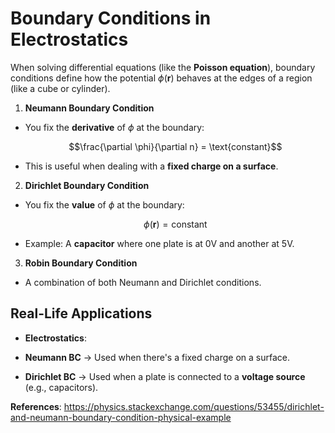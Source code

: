 # Boundary Conditions in Electrostatics

When solving differential equations (like the **Poisson equation**), boundary conditions define how the potential $\phi(\mathbf{r})$ behaves at the edges of a region (like a cube or cylinder).

1. **Neumann Boundary Condition**

  - You fix the **derivative** of $\phi$ at the boundary:
    
    $$\frac{\partial \phi}{\partial n} = \text{constant}$$
  
  - This is useful when dealing with a **fixed charge on a surface**.

2. **Dirichlet Boundary Condition**

  - You fix the **value** of $\phi$ at the boundary:
    
    $$\phi(\mathbf{r}) = \text{constant}$$
  
  - Example: A **capacitor** where one plate is at 0V and another at 5V.

3. **Robin Boundary Condition**

  - A combination of both Neumann and Dirichlet conditions.

## Real-Life Applications

- **Electrostatics**:

 - **Neumann BC** → Used when there's a fixed charge on a surface.
 
 - **Dirichlet BC** → Used when a plate is connected to a **voltage source** (e.g., capacitors).

**References**:
https://physics.stackexchange.com/questions/53455/dirichlet-and-neumann-boundary-condition-physical-example
<!--stackedit_data:
eyJoaXN0b3J5IjpbMTA3MjMzOTY1OV19
-->